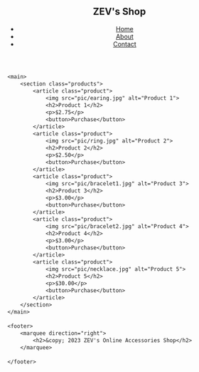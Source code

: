 <!DOCTYPE html>
<html lang="en">
<head>
    <meta charset="UTF-8">
    <meta name="viewport" content="width=device-width, initial-scale=1.0">
    <title>My Online Shop</title>
    <link rel="stylesheet" href="styles.css">
</head>
<body>
    <header>
        <h2>ZEV's Shop</h2>
        <nav>
            <ul>
                <li><a href="index.html">Home</a></li>
                <li><a href="about.html">About</a></li>
                <li><a href="http://t.me/Silly_nang">Contact</a></li>
            </ul>
        </nav>
    </header>

    <main>
        <section class="products">
            <article class="product">
                <img src="pic/earing.jpg" alt="Product 1">
                <h2>Product 1</h2>
                <p>$2.75</p>
                <button>Purchase</button>
            </article>
            <article class="product">
                <img src="pic/ring.jpg" alt="Product 2">
                <h2>Product 2</h2>
                <p>$2.50</p>
                <button>Purchase</button>
            </article>
            <article class="product">
                <img src="pic/bracelet1.jpg" alt="Product 3">
                <h2>Product 3</h2>
                <p>$3.00</p>
                <button>Purchase</button>
            </article>
            <article class="product">
                <img src="pic/bracelet2.jpg" alt="Product 4">
                <h2>Product 4</h2>
                <p>$3.00</p>
                <button>Purchase</button>
            </article>
            <article class="product">
                <img src="pic/necklace.jpg" alt="Product 5">
                <h2>Product 5</h2>
                <p>$30.00</p>
                <button>Purchase</button>
            </article>
        </section>
    </main>

    <footer>
        <marquee direction="right">
            <h2>&copy; 2023 ZEV's Online Accessories Shop</h2>
        </marquee>

    </footer>
</body>
</html>
